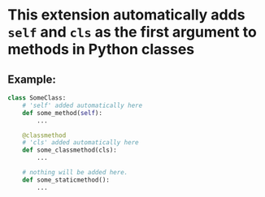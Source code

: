 # **This extension automatically adds `self` and `cls` as the first argument to methods in Python classes**

## Example:

```python
class SomeClass:
    # 'self' added automatically here
    def some_method(self):
        ...

    @classmethod
    # 'cls' added automatically here
    def some_classmethod(cls):
        ...

    # nothing will be added here.
    def some_staticmethod():
        ...
```
